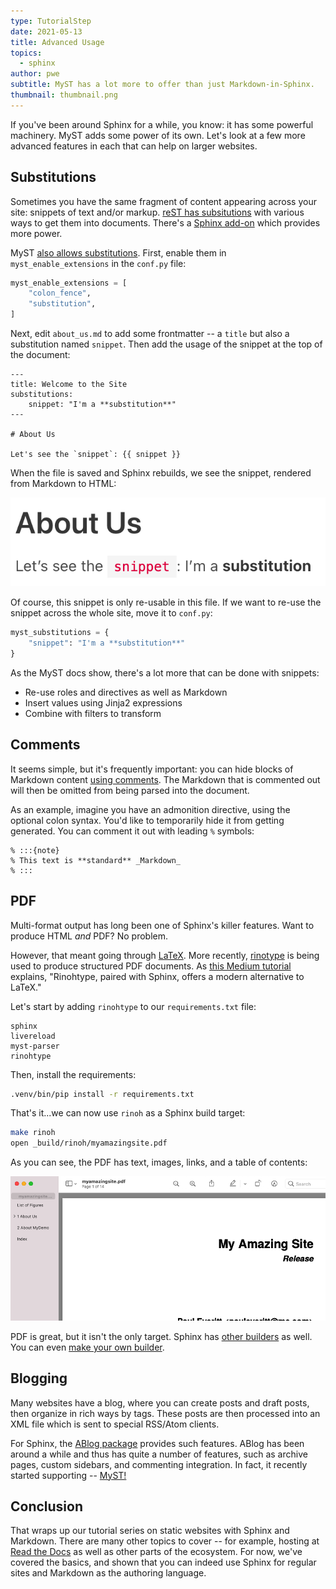 ```yaml
---
type: TutorialStep
date: 2021-05-13
title: Advanced Usage
topics:
  - sphinx
author: pwe
subtitle: MyST has a lot more to offer than just Markdown-in-Sphinx.
thumbnail: thumbnail.png
---
```


If you've been around Sphinx for a while, you know: it has some powerful machinery. MyST adds some power of its own. Let's look at a few more advanced features in each that can help on larger websites.

## Substitutions

Sometimes you have the same fragment of content appearing across your site: snippets of text and/or markup. [reST has subsitutions](https://www.sphinx-doc.org/en/master/usage/restructuredtext/basics.html#substitutions) with various ways to get them into documents. There's a [Sphinx add-on](https://pypi.org/project/sphinx-ext-substitution/) which provides more power.

MyST [also allows substitutions](https://myst-parser.readthedocs.io/en/latest/using/syntax-optional.html#substitutions-with-jinja2).
First, enable them in `myst_enable_extensions` in the `conf.py` file:

```python
myst_enable_extensions = [
    "colon_fence",
    "substitution",
]
```

Next, edit `about_us.md` to add some frontmatter -- a `title` but also a substitution named `snippet`.
Then add the usage of the snippet at the top of the document:

```
---
title: Welcome to the Site
substitutions:
    snippet: "I'm a **substitution**"
---

# About Us

Let's see the `snippet`: {{ snippet }}
```

When the file is saved and Sphinx rebuilds, we see the snippet, rendered from Markdown to HTML:

![Substitution](substitution.png)

Of course, this snippet is only re-usable in this file.
If we want to re-use the snippet across the whole site, move it to `conf.py`:

```python
myst_substitutions = {
    "snippet": "I'm a **substitution**"
}
```

As the MyST docs show, there's a lot more that can be done with snippets:

- Re-use roles and directives as well as Markdown
- Insert values using Jinja2 expressions
- Combine with filters to transform

## Comments

It seems simple, but it's frequently important: you can hide blocks of Markdown content [using comments](https://myst-parser.readthedocs.io/en/latest/using/syntax.html#comments).
The Markdown that is commented out will then be omitted from being parsed into the document.

As an example, imagine you have an admonition directive, using the optional colon syntax.
You'd like to temporarily hide it from getting generated.
You can comment it out with leading `%` symbols:

```
% :::{note}
% This text is **standard** _Markdown_
% :::
```

## PDF

Multi-format output has long been one of Sphinx's killer features.
Want to produce HTML _and_ PDF?
No problem.

However, that meant going through [LaTeX](https://en.wikipedia.org/wiki/LaTeX).
More recently, [rinotype](https://github.com/brechtm/rinohtype) is being used to produce structured PDF documents.
As [this Medium tutorial](https://medium.com/@richdayandnight/a-simple-tutorial-on-how-to-document-your-python-project-using-sphinx-and-rinohtype-177c22a15b5b) explains, "Rinohtype, paired with Sphinx, offers a modern alternative to LaTeX."

Let's start by adding `rinohtype` to our `requirements.txt` file:

```
sphinx
livereload
myst-parser
rinohtype
```

Then, install the requirements:

```bash
.venv/bin/pip install -r requirements.txt
```

That's it...we can now use `rinoh` as a Sphinx build target:

```bash
make rinoh
open _build/rinoh/myamazingsite.pdf
```

As you can see, the PDF has text, images, links, and a table of contents:

![PDF](rinohtype.png)

PDF is great, but it isn't the only target.
Sphinx has [other builders](https://www.sphinx-doc.org/en/master/usage/builders/index.html) as well.
You can even [make your own builder](https://www.sphinx-doc.org/en/master/extdev/builderapi.html#sphinx.builders.Builder).

## Blogging

Many websites have a blog, where you can create posts and draft posts, then organize in rich ways by tags.
These posts are then processed into an XML file which is sent to special RSS/Atom clients.

For Sphinx, the [ABlog package](https://ablog.readthedocs.io/) provides such features.
ABlog has been around a while and thus has quite a number of features, such as archive pages, custom sidebars, and commenting integration.
In fact, it recently started supporting -- [MyST!](https://ablog.readthedocs.io/en/stable/manual/markdown.html)

## Conclusion

That wraps up our tutorial series on static websites with Sphinx and Markdown.
There are many other topics to cover -- for example, hosting at [Read the Docs](https://readthedocs.org) as well as other parts of the ecosystem.
For now, we've covered the basics, and shown that you can indeed use Sphinx for regular sites and Markdown as the authoring language.
